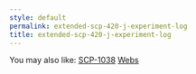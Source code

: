 ```yaml
---
style: default
permalink: extended-scp-420-j-experiment-log
title: extended-scp-420-j-experiment-log
---
```

You may also like:
[SCP-1038](http://scp-wiki.net/scp-1038)
[Webs](http://scp-wiki.net/webs)
